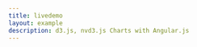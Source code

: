 ```yaml
---
title: livedemo
layout: example
description: d3.js, nvd3.js Charts with Angular.js
---
```

<script>
        var app = angular.module("liveDemoApp", ['nvd3ChartDirectives']);

        function ExampleCtrl($scope){

        }

</script>



